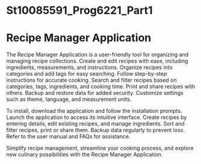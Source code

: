 # St10085591_Prog6221_Part1
# Recipe Manager Application

The Recipe Manager Application is a user-friendly tool for organizing and managing recipe collections. Create and edit recipes with ease, including ingredients, measurements, and instructions. Organize recipes into categories and add tags for easy searching. Follow step-by-step instructions for accurate cooking. Search and filter recipes based on categories, tags, ingredients, and cooking time. Print and share recipes with others. Backup and restore data for added security. Customize settings such as theme, language, and measurement units. 

To install, download the application and follow the installation prompts. Launch the application to access its intuitive interface. Create recipes by entering details, edit existing recipes, and manage ingredients. Sort and filter recipes, print or share them. Backup data regularly to prevent loss. Refer to the user manual and FAQs for assistance. 

Simplify recipe management, streamline your cooking process, and explore new culinary possibilities with the Recipe Manager Application.
